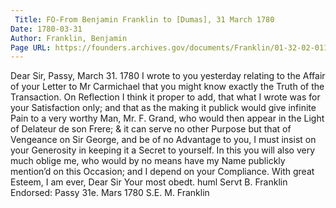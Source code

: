 ```yaml
---
 Title: FO-From Benjamin Franklin to [Dumas], 31 March 1780
Date: 1780-03-31
Author: Franklin, Benjamin
Page URL: https://founders.archives.gov/documents/Franklin/01-32-02-0118
---
```


Dear Sir,
Passy, March 31. 1780
I wrote to you yesterday relating to the Affair of your Letter to Mr Carmichael that you might know exactly the Truth of the Transaction. On Reflection I think it proper to add, that what I wrote was for your Satisfaction only; and that as the making it publick would give infinite Pain to a very worthy Man, Mr. F. Grand, who would then appear in the Light of Delateur de son Frere; & it can serve no other Purpose but that of Vengeance on Sir George, and be of no Advantage to you, I must insist on your Generosity in keeping it a Secret to yourself. In this you will also very much oblige me, who would by no means have my Name publickly mention’d on this Occasion; and I depend on your Compliance. With great Esteem, I am ever, Dear Sir Your most obedt. huml Servt
B. Franklin 
Endorsed: Passy 31e. Mars 1780 S.E. M. Franklin

